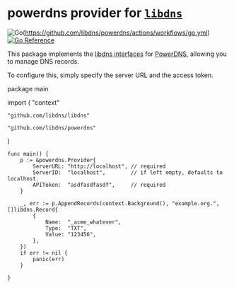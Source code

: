 powerdns provider for [`libdns`](https://github.com/libdns/libdns)
=======================

![Go](https://github.com/libdns/powerdns/actions/workflows/go.yml/badge.svg)(https://github.com/libdns/powerdns/actions/workflows/go.yml)[![Go Reference](https://pkg.go.dev/badge/test.svg)](https://pkg.go.dev/github.com/libdns/powerdns)

This package implements the [libdns interfaces](https://github.com/libdns/libdns) for 
[PowerDNS](https://powerdns.com/), allowing you to 
manage DNS records.

To configure this, simply specify the server URL and the access token. 


package main

import (
"context"

	"github.com/libdns/libdns"

	"github.com/libdns/powerdns"
)

    func main() {
        p := &powerdns.Provider{
            ServerURL: "http://localhost", // required
            ServerID:  "localhost",        // if left empty, defaults to localhost.
            APIToken:  "asdfasdfasdf",     // required
        }
    
        _, err := p.AppendRecords(context.Background(), "example.org.", []libdns.Record{
            {
                Name:  "_acme_whatever",
                Type:  "TXT",
                Value: "123456",
            },
        })
        if err != nil {
            panic(err)
        }
    
    }

